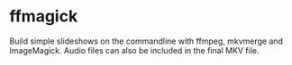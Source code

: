# ffmagick
Build simple slideshows on the commandline with ffmpeg, mkvmerge and ImageMagick. Audio files can also be included in the final MKV file.
